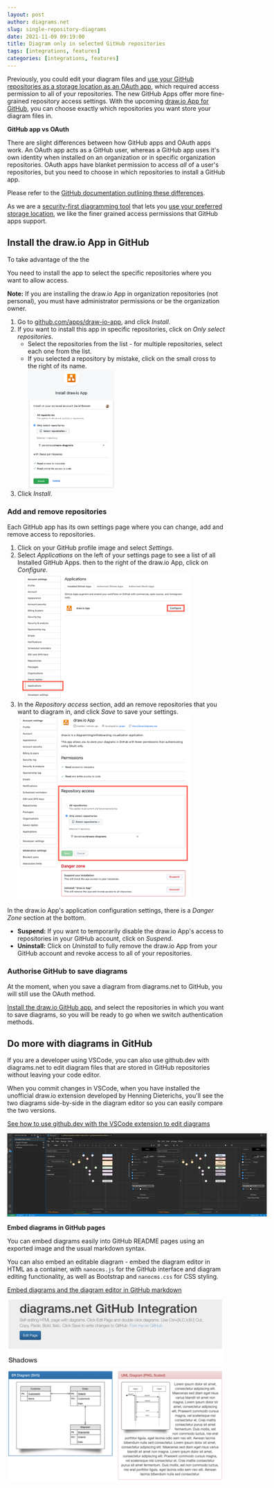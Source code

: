```yaml
---
layout: post
author: diagrams.net
slug: single-repository-diagrams
date: 2021-11-09 09:19:00
title: Diagram only in selected GitHub repositories
tags: [integrations, features]
categories: [integrations, features]
---
```


Previously, you could edit your diagram files and [use your GitHub repositories as a storage location as an OAuth app](/blog/github-support.html), which required access permission to all of your repositories. The new GitHub Apps offer more fine-grained repository access settings. With the upcoming [draw.io App for GitHub](https://github.com/apps/draw-io-app), you can choose exactly which repositories you want store your diagram files in. 

**GitHub app vs OAuth** 

There are slight differences between how GitHub apps and OAuth apps work.  An OAuth app acts as a GitHub user, whereas a GitHub app uses it's own identity when installed on an organization or in specific organization repositories. OAuth apps have blanket permission to access _all_ of a user's repositories, but you need to choose in which repositories to install a GitHub app.

Please refer to the [GitHub documentation outlining these differences](https://docs.github.com/en/developers/apps/getting-started-with-apps/differences-between-github-apps-and-oauth-apps).

As we are a [security-first diagramming tool](/blog/data-protection.html) that lets you [use your preferred storage location](/blog/secure-diagramming-storage.html), we like the finer grained access permissions that GitHub apps support.

## Install the draw.io App in GitHub

To take advantage of the the

You need to install the app to select the specific repositories where you want to allow access. 

**Note:** If you are installing the draw.io App in organization repositories (not personal), you must have administrator permissions or be the organization owner.

1. Go to [github.com/apps/draw-io-app](https://github.com/apps/draw-io-app), and click _Install_.
2. If you want to install this app in specific repositories, click on _Only select repositories_. 
   * Select the repositories from the list - for multiple repositories, select each one from the list. 
   * If you selected a repository by mistake, click on the small cross to the right of its name.
   <br /><img src="/assets/img/blog/github-app-select-repositories.png" style="width=100%;max-width:200px;height:auto;" alt="When installing the draw.io App for GitHub, select the repositories you want to install it into">
3. Click _Install_.

### Add and remove repositories

Each GitHub app has its own settings page where you can change, add and remove access to repositories.

1. Click on your GitHub profile image and select _Settings_.
2. Select _Applications_ on the left of your settings page to see a list of all Installed GitHub Apps. then to the right of the draw.io App, click on _Configure_.
<br /><img src="/assets/img/blog/github-app-settings.png" style="width=100%;max-width:400px;height:auto;" alt="Go to the Application settings in your GitHub profile, and click Configure next to draw.io App to add or remove repository access">
3. In the _Repository access_ section, add an remove repositories that you want to diagram in, and click _Save_ to save your settings.
<br /><img src="/assets/img/blog/github-app-drawio-settings.png" style="width=100%;max-width:400px;height:auto;" alt="Add and remove repository access for the draw.io App via GitHub Settings > Applications">

In the draw.io App's application configuration settings, there is a _Danger Zone_ section at the bottom. 

* **Suspend:** If you want to temporarily disable the draw.io App's access to repositories in your GitHub account, click on _Suspend_.
* **Uninstall:** Click on _Uninstall_ to fully remove the draw.io App from your GitHub account and revoke access to all of your repositories.

### Authorise GitHub to save diagrams

At the moment, when you save a diagram from diagrams.net to GitHub, you will still use the OAuth method. 

[Install the draw.io GitHub app](https://github.com/apps/draw-io-app), and select the repositories in which you want to save diagrams, so you will be ready to go when we switch authentication methods.

## Do more with diagrams in GitHub

If you are a developer using VSCode, you can also use github.dev with diagrams.net to edit diagram files that are stored in GitHub repositories without leaving your code editor. 

When you commit changes in VSCode, when you have installed the unofficial draw.io extension developed by Henning Dieterichs, you'll see the two diagrams side-by-side in the diagram editor so you can easily compare the two versions.

[See how to use github.dev with the VSCode extension to edit diagrams](/blog/edit-diagrams-with-github-dev.html)

<img src="/assets/img/blog/github-dev-compare-commit-changes.png" style="width=100%;max-width:600px;height:auto;" alt="Compare and commit the changes you made to the diagram files in your repository via github.dev">


**Embed diagrams in GitHub pages**

You can embed diagrams easily into GitHub README pages using an exported image and the usual markdown syntax. 

You can also embed an editable diagram - embed the diagram editor in HTML as a container, with ``nanocms.js`` for the GitHub interface and diagram editing functionality, as well as Bootstrap and ``nanocms.css`` for CSS styling.

[Embed diagrams and the diagram editor in GitHub markdown](/blog/embed-diagrams-github-markdown.html)

<img src="/assets/img/blog/github-self-editing-html.png" style="width=100%;max-width:500px;height:auto;" alt="Use this example for self-editing HTML with diagrams to see how to implement this in GitHub">